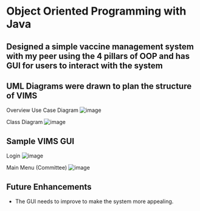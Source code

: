 # Object Oriented Programming with Java

## Designed a simple vaccine management system with my peer using the 4 pillars of OOP and has GUI for users to interact with the system 

## UML Diagrams were drawn to plan the structure of VIMS
Overview Use Case Diagram
![image](https://user-images.githubusercontent.com/90762158/160528762-e07daa74-2ae2-4fba-b323-1f26a40f6655.png)

Class Diagram
![image](https://user-images.githubusercontent.com/90762158/160528975-2e72b1cf-4c58-4dab-94f4-ed27bf863017.png)

## Sample VIMS GUI
Login
![image](https://user-images.githubusercontent.com/90762158/160529075-d6923515-76bc-4a39-a73e-3706560c335b.png)

Main Menu (Committee)
![image](https://user-images.githubusercontent.com/90762158/160529110-5cfa0b46-592a-48dd-9cad-07f044b0c656.png)


## Future Enhancements
- The GUI needs to improve to make the system more appealing. 
